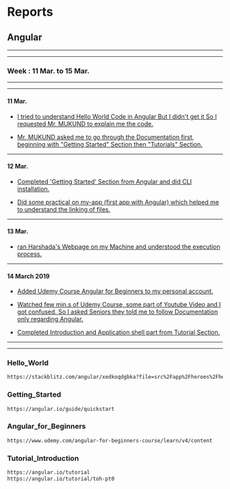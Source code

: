 # Reports 
## Angular
--------------------------------------------------------------------------------
--------------------------------------------------------------------------------
### Week : 11 Mar. to 15 Mar.
--------------------------------------------------------------------------------
--------------------------------------------------------------------------------
#### 11 Mar.
* [I tried to understand Hello World Code in Angular But I didn't get it So I requested Mr. MUKUND to explain me the code.](#Hello_World)

* [Mr. MUKUND asked me to go through the Documentation first, beginning with "Getting Started" Section then "Tutorials" Section.](#Getting_Started)
--------------------------------------------------------------------------------
#### 12 Mar.
* [Completed 'Getting Started' Section from Angular and did CLI installation.](#Getting_Started)

* [Did some practical on my-app (first app with Angular) which helped me to understand the linking of files.](#)
--------------------------------------------------------------------------------
#### 13 Mar.
* [ran Harshada's Webpage on my Machine and understood the execution process.](#)

--------------------------------------------------------------------------------
#### 14 March 2019
* [Added Udemy Course Angular for Beginners to my personal account.](#Angular_for_Beginners)

* [Watched few min.s of Udemy Course, some part of Youtube Video and I got confused. So I asked Seniors they told me to follow Documentation only regarding Angular.](#)

* [Completed Introduction and Application shell part from Tutorial Section.](#Tutorial_Introduction)
--------------------------------------------------------------------------------
--------------------------------------------------------------------------------
### Hello_World
```sh
https://stackblitz.com/angular/xedkoqdgbka?file=src%2Fapp%2Fheroes%2Fheroes.component.html
```

### Getting_Started
```sh
https://angular.io/guide/quickstart
```

### Angular_for_Beginners
```sh
https://www.udemy.com/angular-for-beginners-course/learn/v4/content
```

### Tutorial_Introduction
```sh
https://angular.io/tutorial
https://angular.io/tutorial/toh-pt0
```


